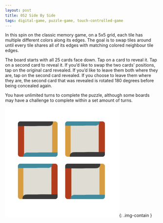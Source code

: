 ```yaml
---
layout: post
title: 052 Side By Side
tags: digital-game, puzzle-game, touch-controlled-game
---
```

In this spin on the classic memory game, on a 5x5 grid, each tile has multiple different colors along its edges. The goal is to swap tiles around until every tile shares all of its edges with matching colored neighbour tile edges.

The board starts with all 25 cards face down. Tap on a card to reveal it. Tap on a second card to reveal it. If you’d like to swap the two cards’ positions, tap on the original card revealed. If you’d like to leave them both where they are, tap on the second card revealed. If you choose to leave them where they are, the second card that was revealed is rotated 180 degrees before being concealed again.

You have unlimited turns to complete the puzzle, although some boards may have a challenge to complete within a set amount of turns.



![sidebysideimage](/img/games/052_Side_By_Side.jpg "Side By Side Image"){: .img-contain }

